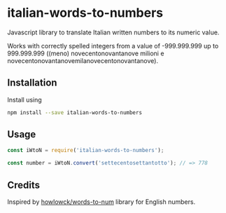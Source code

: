 # italian-words-to-numbers

Javascript library to translate Italian written numbers to its numeric value.

Works with correctly spelled integers from a value of -999.999.999 up to 999.999.999
 ((meno) novecentonovantanove milioni e novecentonovantanovemilanovecentonovantanove).

## Installation

Install using

```bash
npm install --save italian-words-to-numbers
```

## Usage

```javascript
const iWtoN = require('italian-words-to-numbers');

const number = iWtoN.convert('settecentosettantotto'); // => 778
```

## Credits

Inspired by [howlowck/words-to-num](https://github.com/howlowck/words-to-num) library for English numbers.

